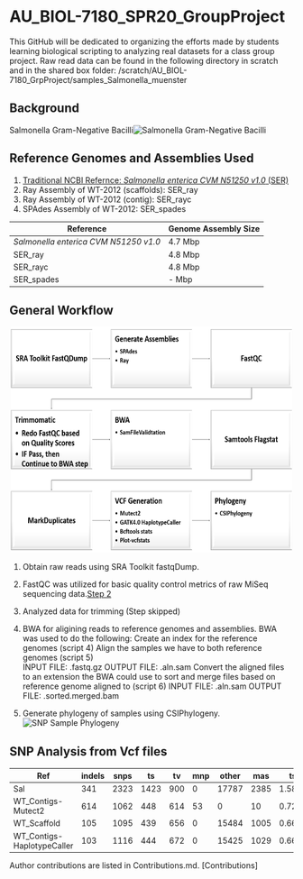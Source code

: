 # AU_BIOL-7180_SPR20_GroupProject
This GitHub will be dedicated to organizing the efforts made by students learning biological scripting to analyzing real datasets for a class group project.
Raw read data can be found in the following directory in scratch and in the shared box folder:
/scratch/AU_BIOL-7180_GrpProject/samples_Salmonella_muenster

## Background
Salmonella Gram-Negative Bacilli![Salmonella Gram-Negative Bacilli](https://pixnio.com/free-images/science/microscopy-images/salmonellosis-salmonella/gram-negative-bacilli-or-rod-shaped-salmonella-sp-bacteria-725x493.jpg)

## Reference Genomes and Assemblies Used
1. [Traditional NCBI Refernce: _Salmonella enterica CVM N51250 v1.0_ (SER)](https://www.ncbi.nlm.nih.gov/assembly/GCF_001246125.1)
2. Ray Assembly of WT-2012 (scaffolds): SER_ray
3. Ray Assembly of WT-2012 (contig): SER_rayc
4. SPAdes Assembly of WT-2012: SER_spades

|Reference| Genome Assembly Size|
|---|---|
| _Salmonella enterica CVM N51250 v1.0_ | 4.7 Mbp|
| SER_ray | 4.8 Mbp |
| SER_rayc | 4.8 Mbp |
| SER_spades | - Mbp |

## General Workflow
<p align="center">
<img src="Workflow.png" width="500" height="400" />
</p>

1. Obtain raw reads using SRA Toolkit fastqDump.

2. FastQC was utilized for basic quality control metrics of raw MiSeq sequencing data.[Step 2](https://github.com/asw0049/AU_BIOL-7180_SPR20_GroupProject/tree/master/fastQC)

3. Analyzed data for trimming (Step skipped)

4. BWA for aligining reads to reference genomes and assemblies.
	BWA was used to do the following:
    Create an index for the reference genomes (script 4)
    Align the samples we have to both reference genomes (script 5)                      
        INPUT FILE: .fastq.gz    OUTPUT FILE: .aln.sam
    Convert the aligned files to an extension the BWA could use to sort and merge files based on reference genome aligned to (script 6)
        INPUT FILE: .aln.sam     OUTPUT FILE: .sorted.merged.bam
	
5. Generate phylogeny of samples using CSIPhylogeny.
![SNP Sample Phylogeny](https://github.com/asw0049/AU_BIOL-7180_SPR20_GroupProject/blob/master/snp_tree.main_tree.svg)
   
## SNP Analysis from Vcf files

| Ref | indels | snps | ts | tv | mnp | other | mas | ts/tv |
|---|---|---|---|---|---|---|---|---|
| Sal | 341 | 2323 | 1423 | 900 | 0 | 17787 | 2385 | 1.581111 |
| WT_Contigs-Mutect2 | 614 | 1062 | 448 | 614 | 53 | 0 | 10 | 0.729642 |
| WT_Scaffold | 105 | 1095 | 439 | 656 | 0 | 15484 | 1005 | 0.669207 |
| WT_Contigs-HaplotypeCaller |103 | 1116 | 444 | 672 | 0 | 15425 | 1029 | 0.660714 |

Author contributions are listed in Contributions.md. [Contributions]
